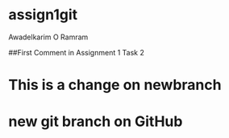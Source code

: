 # assign1git
Awadelkarim O Ramram

##First Comment in Assignment 1 Task 2

# This is a change on newbranch

# new git branch on GitHub
